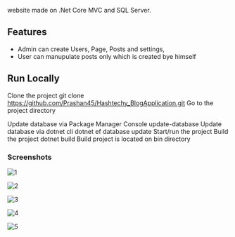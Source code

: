 website made on .Net Core MVC and SQL Server.
## Features

- Admin can create Users, Page, Posts and settings,
- User can manupulate posts only which is created bye himself
  
## Run Locally

Clone the project
  git clone https://github.com/Prashan45/Hashtechy_BlogApplication.git
Go to the project directory

Update database via Package Manager Console
  update-database
Update database via dotnet cli
  dotnet ef database update
Start/run the project
Build the project
  dotnet build
Build project is located on bin directory
### Screenshots

![1](https://user-images.githubusercontent.com/88402075/236395634-db4b00eb-2a4e-4f1c-8f32-5835f88df1c0.png)

![2](https://user-images.githubusercontent.com/88402075/236395638-25e545e4-3087-464d-85b8-33e46666893b.png)

![3](https://user-images.githubusercontent.com/88402075/236395641-99430d9b-056e-4730-8100-efe7c1b01178.png)

![4](https://user-images.githubusercontent.com/88402075/236395649-72afaa1d-a9a3-4e0c-81f3-ede2aa054177.png)

![5](https://user-images.githubusercontent.com/88402075/236395656-671b9f91-7bdf-405d-b2a1-47558efc0280.png)
